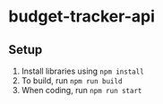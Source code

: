 # budget-tracker-api

## Setup

1. Install libraries using `npm install`
2. To build, run `npm run build`
3. When coding, run `npm run start`
